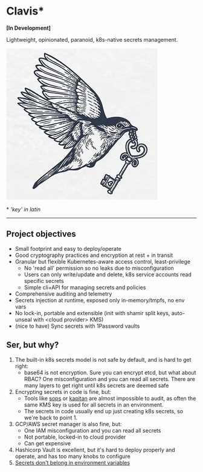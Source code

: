 # Clavis*

**[In Development]**

Lightweight, opinionated, paranoid, k8s-native secrets management.

<img src="./docs/logo.jpeg">

\* _'key' in latin_

---

## Project objectives

- Small footprint and easy to deploy/operate
- Good cryptography practices and encryption at rest + in transit
- Granular but flexible Kubernetes-aware access control, least-privilege
    - No 'read all' permission so no leaks due to misconfiguration
    - Users can only write/update and delete, k8s service accounts read specific secrets
    - Simple cli+API for managing secrets and policies
- Comprehensive auditing and telemetry
- Secrets injection at runtime, exposed only in-memory/tmpfs, no env vars
- No lock-in, portable and extensible (init with shamir split keys, auto-unseal with \<cloud provider\> KMS)
- (nice to have) Sync secrets with 1Password vaults

## Ser, but why?

1. The built-in k8s secrets model is not safe by default, and is hard to get right:
    - base64 is not encryption. Sure you can encrypt etcd, but what about RBAC? One misconfiguration and you can read all secrets. There are many layers to get right until k8s secrets are deemed safe
1. Encrypting secrets in code is fine, but:
    - Tools like [sops](https://github.com/mozilla/sops) or [kapitan](https://kapitan.dev/secrets/) are almost impossible to audit, as often the same KMS key is used for all secrets in an environment.
    - The secrets in code usually end up just creating k8s secrets, so we're back to point 1.
1. GCP/AWS secret manager is also fine, but:
    - One IAM misconfiguration and you can read all secrets
    - Not portable, locked-in to cloud provider
    - Can get expensive
1. Hashicorp Vault is excellent, but it's hard to deploy properly and operate, and has too many knobs to configure
1. [Secrets don't belong in environment variables](https://diogomonica.com/2017/03/27/why-you-shouldnt-use-env-variables-for-secret-data/)